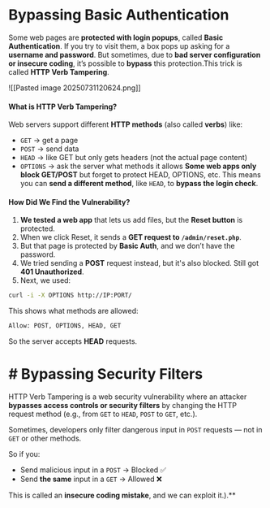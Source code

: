 
#  Bypassing Basic Authentication

Some web pages are **protected with login popups**, called **Basic Authentication**.
If you try to visit them, a box pops up asking for a **username and password**.
But sometimes, due to **bad server configuration or insecure coding**, it’s possible to **bypass** this protection.This trick is called **HTTP Verb Tampering**.

![[Pasted image 20250731120624.png]]

#### What is HTTP Verb Tampering?
Web servers support different **HTTP methods** (also called **verbs**) like:
- `GET` → get a page
- `POST` → send data
- `HEAD` → like GET but only gets headers (not the actual page content)
- `OPTIONS` → ask the server what methods it allows
**Some web apps only block GET/POST** but forget to protect HEAD, OPTIONS, etc.
This means you can **send a different method**, like `HEAD`, to **bypass the login check**.
#### How Did We Find the Vulnerability?
1. **We tested a web app** that lets us add files, but the **Reset button** is protected.
2. When we click Reset, it sends a **GET request to `/admin/reset.php`**.
3. But that page is protected by **Basic Auth**, and we don’t have the password.
4. We tried sending a **POST** request instead, but it's also blocked. Still got **401 Unauthorized**.
5. Next, we used:
```bash
curl -i -X OPTIONS http://IP:PORT/
```
This shows what methods are allowed:
```bash
Allow: POST, OPTIONS, HEAD, GET
```
So the server accepts **HEAD** requests.

# # Bypassing Security Filters

HTTP Verb Tampering is a web security vulnerability where an attacker **bypasses access controls or security filters** by changing the HTTP request method (e.g., from `GET` to `HEAD`, `POST` to `GET`, etc.).

Sometimes, developers only filter dangerous input in `POST` requests — not in `GET` or other methods.

So if you:
- Send malicious input in a `POST` → Blocked ✅
- Send **the same** input in a `GET` → Allowed ❌

This is called an **insecure coding mistake**, and we can exploit it.).**
